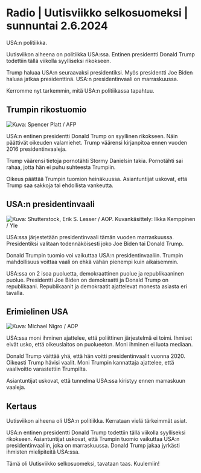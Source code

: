 # Radio \| Uutisviikko selkosuomeksi \| sunnuntai 2.6.2024

USA:n politiikka.

Uutisviikon aiheena on politiikka USA:ssa. Entinen presidentti Donald Trump todettiin tällä viikolla syylliseksi rikokseen.

Trump haluaa USA:n seuraavaksi presidentiksi. Myös presidentti Joe Biden haluaa jatkaa presidenttinä. USA:n presidentinvaali on marraskuussa.

Kerromme nyt tarkemmin, mitä USA:n politiikassa tapahtuu.

## Trumpin rikostuomio

![ Kuva: Spencer Platt / AFP](https://images.cdn.yle.fi/image/upload/c_crop,h_1080,w_1920,x_0,y_199/ar_1.7777777777777777,c_fill,g_faces,h_431,w_767/dpr_1.0/q_auto:eco/f_auto/fl_lossy/v1717131948/39-1294196665909e4c447f)

USA:n entinen presidentti Donald Trump on syyllinen rikokseen. Näin päättivät oikeuden valamiehet. Trump väärensi kirjanpitoa ennen vuoden 2016 presidentinvaaleja.

Trump väärensi tietoja pornotähti Stormy Danielsin takia. Pornotähti sai rahaa, jotta hän ei puhu suhteesta Trumpiin.

Oikeus päättää Trumpin tuomion heinäkuussa. Asiantuntijat uskovat, että Trump saa sakkoja tai ehdollista vankeutta.

## USA:n presidentinvaali

![ Kuva: Shutterstock, Erik S. Lesser / AOP. Kuvankäsittely: Ilkka Kemppinen / Yle](https://images.cdn.yle.fi/image/upload/c_crop,h_1080,w_1919,x_0,y_0/ar_1.7777777777777777,c_fill,g_faces,h_431,w_767/dpr_1.0/q_auto:eco/f_auto/fl_lossy/v1710936275/39-126017665fad02e3f492)

USA:ssa järjestetään presidentinvaali tämän vuoden marraskuussa. Presidentiksi valitaan todennäköisesti joko Joe Biden tai Donald Trump.

Donald Trumpin tuomio voi vaikuttaa USA:n presidentinvaaliin. Trumpin mahdollisuus voittaa vaali on ehkä vähän pienempi kuin aikaisemmin.

USA:ssa on 2 isoa puoluetta, demokraattinen puolue ja republikaaninen puolue. Presidentti Joe Biden on demokraatti ja Donald Trump on republikaani. Republikaanit ja demokraatit ajattelevat monesta asiasta eri tavalla.

## Erimielinen USA

![ Kuva: Michael Nigro / AOP ](https://images.cdn.yle.fi/image/upload/c_crop,h_1913,w_3400,x_0,y_175/ar_1.7777777777777777,c_fill,g_faces,h_431,w_767/dpr_1.0/q_auto:eco/f_auto/fl_lossy/v1611339871/39-765402600aeaf1d3f38)

USA:ssa moni ihminen ajattelee, että poliittinen järjestelmä ei toimi. Ihmiset eivät usko, että oikeuslaitos on puolueeton. Moni ihminen ei luota mediaan.

Donald Trump väittää yhä, että hän voitti presidentinvaalit vuonna 2020. Oikeasti Trump hävisi vaalit. Moni Trumpin kannattaja ajattelee, että vaalivoitto varastettiin Trumpilta.

Asiantuntijat uskovat, että tunnelma USA:ssa kiristyy ennen marraskuun vaaleja.

## Kertaus

Uutisviikon aiheena oli USA:n politiikka. Kerrataan vielä tärkeimmät asiat.

USA:n entinen presidentti Donald Trump todettiin tällä viikolla syylliseksi rikokseen. Asiantuntijat uskovat, että Trumpin tuomio vaikuttaa USA:n presidentinvaaliin, joka on marraskuussa. Donald Trump jakaa jyrkästi ihmisten mielipiteitä USA:ssa.

Tämä oli Uutisviikko selkosuomeksi, tavataan taas. Kuulemiin!


